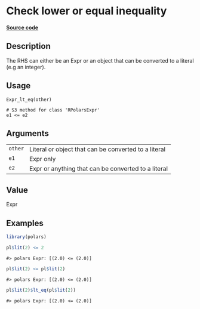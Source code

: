 
# Check lower or equal inequality

[**Source code**](https://github.com/pola-rs/r-polars/tree/0580dbe189881934960c63979bf59fc3448a21dc/R/expr__expr.R#L401)

## Description

The RHS can either be an Expr or an object that can be converted to a
literal (e.g an integer).

## Usage

<pre><code class='language-R'>Expr_lt_eq(other)

# S3 method for class 'RPolarsExpr'
e1 &lt;= e2
</code></pre>

## Arguments

<table>
<tr>
<td style="white-space: nowrap; font-family: monospace; vertical-align: top">
<code id="Expr_lt_eq_:_other">other</code>
</td>
<td>
Literal or object that can be converted to a literal
</td>
</tr>
<tr>
<td style="white-space: nowrap; font-family: monospace; vertical-align: top">
<code id="Expr_lt_eq_:_e1">e1</code>
</td>
<td>
Expr only
</td>
</tr>
<tr>
<td style="white-space: nowrap; font-family: monospace; vertical-align: top">
<code id="Expr_lt_eq_:_e2">e2</code>
</td>
<td>
Expr or anything that can be converted to a literal
</td>
</tr>
</table>

## Value

Expr

## Examples

``` r
library(polars)

pl$lit(2) <= 2
```

    #> polars Expr: [(2.0) <= (2.0)]

``` r
pl$lit(2) <= pl$lit(2)
```

    #> polars Expr: [(2.0) <= (2.0)]

``` r
pl$lit(2)$lt_eq(pl$lit(2))
```

    #> polars Expr: [(2.0) <= (2.0)]
